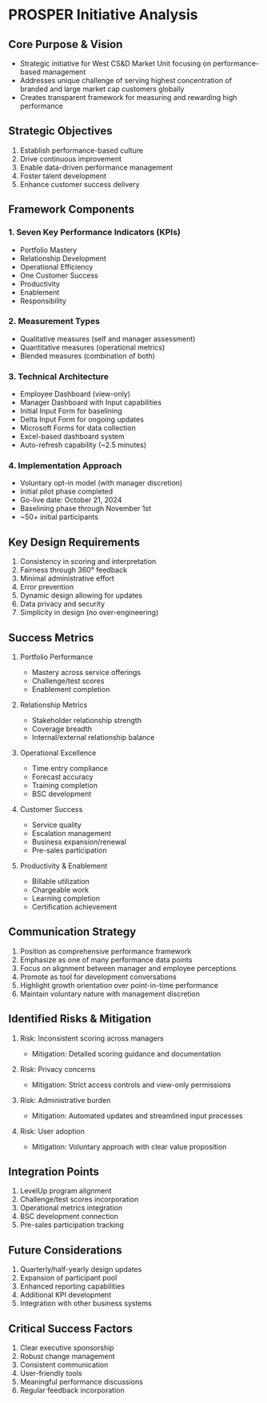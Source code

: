# PROSPER Initiative Analysis

## Core Purpose & Vision
- Strategic initiative for West CS&D Market Unit focusing on performance-based management
- Addresses unique challenge of serving highest concentration of branded and large market cap customers globally
- Creates transparent framework for measuring and rewarding high performance

## Strategic Objectives
1. Establish performance-based culture
2. Drive continuous improvement
3. Enable data-driven performance management
4. Foster talent development
5. Enhance customer success delivery

## Framework Components

### 1. Seven Key Performance Indicators (KPIs)
- Portfolio Mastery
- Relationship Development
- Operational Efficiency
- One Customer Success
- Productivity
- Enablement
- Responsibility

### 2. Measurement Types
- Qualitative measures (self and manager assessment)
- Quantitative measures (operational metrics)
- Blended measures (combination of both)

### 3. Technical Architecture
- Employee Dashboard (view-only)
- Manager Dashboard with Input capabilities
- Initial Input Form for baselining
- Delta Input Form for ongoing updates
- Microsoft Forms for data collection
- Excel-based dashboard system
- Auto-refresh capability (~2.5 minutes)

### 4. Implementation Approach
- Voluntary opt-in model (with manager discretion)
- Initial pilot phase completed
- Go-live date: October 21, 2024
- Baselining phase through November 1st
- ~50+ initial participants

## Key Design Requirements
1. Consistency in scoring and interpretation
2. Fairness through 360° feedback
3. Minimal administrative effort
4. Error prevention
5. Dynamic design allowing for updates
6. Data privacy and security
7. Simplicity in design (no over-engineering)

## Success Metrics
1. Portfolio Performance
   - Mastery across service offerings
   - Challenge/test scores
   - Enablement completion

2. Relationship Metrics
   - Stakeholder relationship strength
   - Coverage breadth
   - Internal/external relationship balance

3. Operational Excellence
   - Time entry compliance
   - Forecast accuracy
   - Training completion
   - BSC development

4. Customer Success
   - Service quality
   - Escalation management
   - Business expansion/renewal
   - Pre-sales participation

5. Productivity & Enablement
   - Billable utilization
   - Chargeable work
   - Learning completion
   - Certification achievement

## Communication Strategy
1. Position as comprehensive performance framework
2. Emphasize as one of many performance data points
3. Focus on alignment between manager and employee perceptions
4. Promote as tool for development conversations
5. Highlight growth orientation over point-in-time performance
6. Maintain voluntary nature with management discretion

## Identified Risks & Mitigation
1. Risk: Inconsistent scoring across managers
   - Mitigation: Detailed scoring guidance and documentation

2. Risk: Privacy concerns
   - Mitigation: Strict access controls and view-only permissions

3. Risk: Administrative burden
   - Mitigation: Automated updates and streamlined input processes

4. Risk: User adoption
   - Mitigation: Voluntary approach with clear value proposition

## Integration Points
1. LevelUp program alignment
2. Challenge/test scores incorporation
3. Operational metrics integration
4. BSC development connection
5. Pre-sales participation tracking

## Future Considerations
1. Quarterly/half-yearly design updates
2. Expansion of participant pool
3. Enhanced reporting capabilities
4. Additional KPI development
5. Integration with other business systems

## Critical Success Factors
1. Clear executive sponsorship
2. Robust change management
3. Consistent communication
4. User-friendly tools
5. Meaningful performance discussions
6. Regular feedback incorporation
